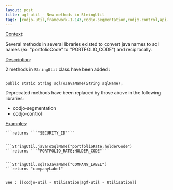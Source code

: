 ```yaml
---
layout: post
title: agf-util - New methods in StringUtil
tags: [codjo-util,framework-1-143,codjo-segmentation,codjo-control,api-change]
---
```

<u>Context</u>:

Several methods in several libraries existed to convert java names to sql names (ex: "portfolioCode" to "PORTFOLIO_CODE") and reciprocally.


<u>Description</u>:

2 methods in ```StringUtil``` class have been added :

```public static String javaToSqlName(String javaName);

public static String sqlToJavaName(String sqlName);
```
Deprecated methods have been replaced by those above in the following libraries:

* codjo-segmentation
* codjo-control

<u>Examples</u>:

```StringUtil.javaToSqlName("securityId")
```returns ```"SECURITY_ID"```


```StringUtil.javaToSqlName("portfolioRate;holderCode")
```returns ```"PORTFOLIO_RATE;HOLDER_CODE"```


```StringUtil.sqlToJavaName("COMPANY_LABEL")
```returns "companyLabel"


See : [[codjo-util - Utilisation|agf-util - Utilisation]]